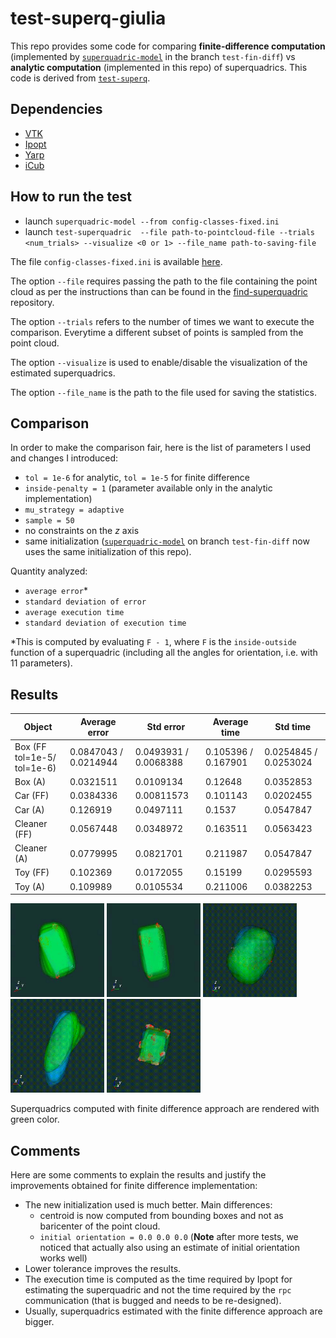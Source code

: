 # test-superq-giulia

This repo provides some code for comparing **finite-difference computation**
(implemented by [`superquadric-model`](https://github.com/robotology/superquadric-model/tree/test-finite-diff)
in the branch `test-fin-diff`)
vs **analytic computation** (implemented in this repo) of superquadrics.
This code is derived from [`test-superq`](https://gist.github.com/pattacini/4eb6c5e40667d1242bc3470253d765af). 

## Dependencies
- [VTK](https://github.com/Kitware/VTK)
- [Ipopt](https://github.com/coin-or/Ipopt)
- [Yarp](https://github.com/robotology/yarp)
- [iCub](https://github.com/robotology/icub-main)

## How to run the test
- launch `superquadric-model --from config-classes-fixed.ini`
- launch `test-superquadric  --file path-to-pointcloud-file --trials <num_trials> --visualize <0 or 1> --file_name path-to-saving-file`

The file `config-classes-fixed.ini` is available
[here](https://github.com/robotology/superquadric-model/blob/test-finite-diff/app/conf/config-classes-fixed.ini). 


The option `--file` requires passing the path to the file containing the point cloud as per the instructions than can be found in
the [find-superquadric](https://github.com/pattacini/find-superquadric) repository.

The option `--trials` refers to the number of times we want to execute the comparison. Everytime a different subset of points is sampled 
from the point cloud.

The option `--visualize` is used to enable/disable the visualization of the estimated superquadrics.

The option `--file_name` is the path to the file used for saving the statistics.

## Comparison
In order to make the comparison fair, here is the list of parameters I used and changes I introduced:

- `tol = 1e-6` for analytic, `tol = 1e-5` for finite difference
- `inside-penalty = 1` (parameter available only in the analytic implementation)
- `mu_strategy = adaptive`
- `sample = 50`
- no constraints on the _z_ axis
- same initialization ([`superquadric-model`](https://github.com/robotology/superquadric-model/tree/test-finite-diff) 
on branch `test-fin-diff` now uses the same initialization of this repo).

Quantity analyzed:
- `average error`*
- `standard deviation of error`
- `average execution time`
- `standard deviation of execution time`

*This is computed by evaluating `F - 1`, where `F` is the `inside-outside` function of a superquadric (including all the angles for orientation,
i.e. with 11 parameters).

## Results
| Object | Average error | Std error | Average time | Std time | 
| --- | --- | --- | --- | --- |
| Box (FF tol=1e-5/ tol=1e-6) | 0.0847043 / 0.0214944 | 0.0493931 / 0.0068388| 0.105396 / 0.167901 | 0.0254845 / 0.0253024| 
| Box (A) | 0.0321511 | 0.0109134 | 0.12648 | 0.0352853 | 
| Car (FF) | 0.0384336 | 0.00811573 | 0.101143 | 0.0202455 | 
| Car (A) | 0.126919 | 0.0497111 | 0.1537 | 0.0547847 | 
| Cleaner (FF) | 0.0567448 | 0.0348972 | 0.163511 | 0.0563423 | 
| Cleaner (A) | 0.0779995 | 0.0821701 | 0.211987 | 0.0547847 | 
| Toy (FF) | 0.102369 | 0.0172055 | 0.15199 | 0.0295593 | 
| Toy (A) | 0.109989 | 0.0105534 | 0.211006 | 0.0382253 | 


<img src="https://github.com/giuliavezzani/test-superq-giulia/blob/master/misc/box-tol5.gif" width=150 height=150> <img src="https://github.com/giuliavezzani/test-superq-giulia/blob/master/misc/box-tol6.gif" width=150 height=150> <img src="https://github.com/giuliavezzani/test-superq-giulia/blob/master/misc/car.gif" width=150 height=150> <img src="https://github.com/giuliavezzani/test-superq-giulia/blob/master/misc/cleaner.gif" width=150 height=150> <img src="https://github.com/giuliavezzani/test-superq-giulia/blob/master/misc/toy.gif" width=150 height=150>

Superquadrics computed with finite difference approach are rendered with green color.

## Comments
Here are some comments to explain the results and justify the improvements obtained for finite difference implementation:

- The new initialization used is much better. Main differences:
  - centroid is now computed from bounding boxes and not as baricenter of the point cloud.
  - `initial orientation = 0.0 0.0 0.0` (**Note** after more tests, we noticed that actually also using an estimate of initial orientation works well)
- Lower tolerance improves the results.
- The execution time is computed as the time required by Ipopt for estimating the superquadric and not the time required by the `rpc` communication (that is bugged and needs to be re-designed).
- Usually, superquadrics estimated with the finite difference approach are bigger.




